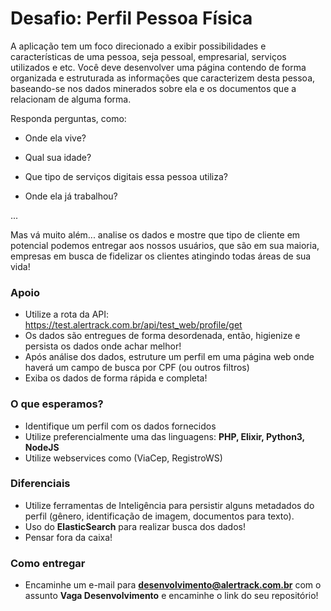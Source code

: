 # Desafio: Perfil Pessoa Física

A aplicação tem um foco direcionado a exibir possibilidades e características de uma pessoa, seja pessoal, empresarial, serviços utilizados e etc. Você deve desenvolver uma página contendo de forma organizada e estruturada as informações que caracterizem desta pessoa, baseando-se nos dados minerados sobre ela e os documentos que a relacionam de alguma forma.

Responda perguntas, como:

- Onde ela vive?

- Qual sua idade?

- Que tipo de serviços digitais essa pessoa utiliza?

- Onde ela já trabalhou?

...


Mas vá muito além... analise os dados e mostre que tipo de cliente em potencial podemos entregar aos nossos usuários, que são em sua maioria, empresas em busca de fidelizar os clientes atingindo todas áreas de sua vida!

### Apoio 

- Utilize a rota da API: https://test.alertrack.com.br/api/test_web/profile/get
- Os dados são entregues de forma desordenada, então, higienize e persista os dados onde achar melhor!
- Após análise dos dados, estruture um perfil em uma página web onde haverá um campo de busca por CPF (ou outros filtros)
- Exiba os dados de forma rápida e completa!

### O que esperamos?

- Identifique um perfil com os dados fornecidos
- Utilize preferencialmente uma das linguagens: **PHP, Elixir, Python3, NodeJS**
- Utilize webservices como (ViaCep, RegistroWS)

### Diferenciais

- Utilize ferramentas de Inteligência para persistir alguns metadados do perfil (gênero, identificação de imagem, documentos para texto).
- Uso do **ElasticSearch** para realizar busca dos dados!
- Pensar fora da caixa!

### Como entregar

* Encaminhe um e-mail para **desenvolvimento@alertrack.com.br** com o assunto **Vaga Desenvolvimento** e encaminhe o link do seu repositório!

